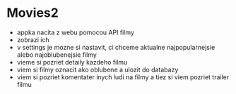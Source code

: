# Movies2

- appka nacita z webu pomocou API filmy
- zobrazi ich
- v settings je mozne si nastavit, ci chceme aktualne najpopularnejsie alebo najoblubenejsie filmy
- vieme si pozriet detaily kazdeho filmu
- viem si filmy oznacit ako oblubene a ulozit do databazy
- viem si pozriet komentater inych ludi na filmy a tiez si viem pozriet trailer filmu
